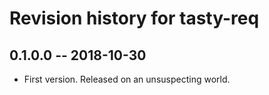 # Revision history for tasty-req

## 0.1.0.0 -- 2018-10-30

* First version. Released on an unsuspecting world.

